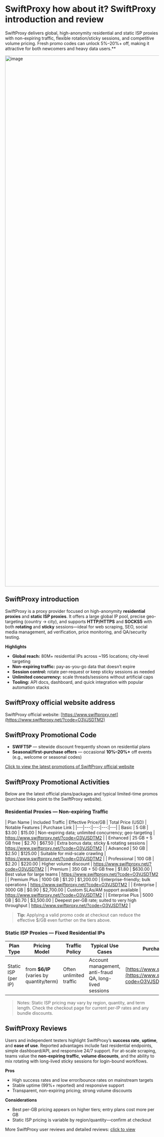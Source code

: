 # SwiftProxy how about it? SwiftProxy introduction and review

SwiftProxy delivers global, high-anonymity residential and static ISP proxies with non-expiring traffic, flexible rotation/sticky sessions, and competitive volume pricing. Fresh promo codes can unlock 5%–20%+ off, making it attractive for both newcomers and heavy data users.**

<img width="2920" height="1736" alt="image" src="https://github.com/user-attachments/assets/506b5aea-d4b7-4279-9ba2-fd094ca90aba" />

## SwiftProxy introduction
SwiftProxy is a proxy provider focused on high-anonymity **residential proxies** and **static ISP proxies**. It offers a large global IP pool, precise geo-targeting (country → city), and supports **HTTP/HTTPS** and **SOCKS5** with both **rotating** and **sticky** sessions—ideal for web scraping, SEO, social media management, ad verification, price monitoring, and QA/security testing.

**Highlights**
- **Global reach:** 80M+ residential IPs across ~195 locations; city-level targeting  
- **Non-expiring traffic:** pay-as-you-go data that doesn’t expire  
- **Session control:** rotate per-request or keep sticky sessions as needed  
- **Unlimited concurrency:** scale threads/sessions without artificial caps  
- **Tooling:** API docs, dashboard, and quick integration with popular automation stacks

## SwiftProxy official website address
SwiftProxy official website: [https://www.swiftproxy.net](https://www.swiftproxy.net/?code=O3VJSDTM2)

## SwiftProxy Promotional Code
- **SWIFT5P** — sitewide discount frequently shown on residential plans  
- **Seasonal/first-purchase offers** — occasional **10%–20%+** off events (e.g., welcome or seasonal codes)

[Click to view the latest promotions of SwiftProxy official website](https://www.swiftproxy.net/?code=O3VJSDTM2)

## SwiftProxy Promotional Activities
Below are the latest official plans/packages and typical limited-time promos (purchase links point to the SwiftProxy website).

### Residential Proxies — Non-expiring Traffic
| Plan Name        | Included Traffic | Effective Price/GB | Total Price (USD) | Notable Features                                          | Purchase Link |
|---|---:|---:|---:|---|
| Basic            | 5 GB             | $3.00              | $15.00            | Non-expiring data; unlimited concurrency; geo-targeting    | https://www.swiftproxy.net/?code=O3VJSDTM2 |
| Enhanced         | 25 GB + 5 GB free | $2.70             | $67.50            | Extra bonus data; sticky & rotating sessions               | https://www.swiftproxy.net/?code=O3VJSDTM2 |
| Advanced         | 50 GB            | $2.50              | $125.00           | Suitable for mid-scale crawling                            | https://www.swiftproxy.net/?code=O3VJSDTM2 |
| Professional     | 100 GB           | $2.20              | $220.00           | Higher volume discount                                    | https://www.swiftproxy.net/?code=O3VJSDTM2 |
| Premium          | 350 GB + 50 GB free | $1.80           | $630.00           | Best value for large teams                                 | https://www.swiftproxy.net/?code=O3VJSDTM2 |
| Premium Plus     | 1000 GB          | $1.20              | $1,200.00         | Enterprise-friendly; bulk operations                        | https://www.swiftproxy.net/?code=O3VJSDTM2 |
| Enterprise       | 3000 GB          | $0.90              | $2,700.00         | Custom SLAs/AM support available                           | https://www.swiftproxy.net/?code=O3VJSDTM2 |
| Enterprise Plus  | 5000 GB          | $0.70              | $3,500.00         | Deepest per-GB rate; suited to very high throughput         | https://www.swiftproxy.net/?code=O3VJSDTM2 |

> **Tip:** Applying a valid promo code at checkout can reduce the effective $/GB even further on the tiers above.

### Static ISP Proxies — Fixed Residential IPs
| Plan Type              | Pricing Model         | Traffic Policy       | Typical Use Cases                          | Purchase Link |
|---|---|---|---|---|
| Static ISP (per IP)    | from **$6/IP** (varies by quantity/term) | Often unlimited traffic | Account management, anti-fraud QA, long-lived sessions | [https://www.swiftproxy.net/](https://www.swiftproxy.net/?code=O3VJSDTM2) |

> Notes: Static ISP pricing may vary by region, quantity, and term length. Check the checkout page for current per-IP rates and any bundle discounts.

## SwiftProxy Reviews
Users and independent testers highlight SwiftProxy’s **success rate**, **uptime**, and **ease of use**. Reported advantages include fast residential endpoints, simple dashboard/API, and responsive 24/7 support. For at-scale scraping, teams value the **non-expiring traffic**, **volume discounts**, and the ability to mix rotating with long-lived sticky sessions for login-bound workflows.

**Pros**
- High success rates and low error/bounce rates on mainstream targets  
- Stable uptime (99%+ reported) and responsive support  
- Transparent, non-expiring pricing; strong volume discounts

**Considerations**
- Best per-GB pricing appears on higher tiers; entry plans cost more per GB  
- Static ISP pricing is variable by region/quantity—confirm at checkout

More SwiftProxy user reviews and detailed reviews: [click to view](https://www.swiftproxy.net/?code=O3VJSDTM2)


